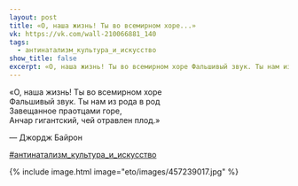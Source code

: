 ```yaml
---
layout: post
title: «О, наша жизнь! Ты во всемирном хоре...»
vk: https://vk.com/wall-210066881_140
tags:
  - антинатализм_культура_и_искусство
show_title: false
excerpt: «О, наша жизнь! Ты во всемирном хоре Фальшивый звук. Ты нам из рода в род...
---
```

«О, наша жизнь! Ты во всемирном хоре<br>
Фальшивый звук. Ты нам из рода в род<br>
Завещанное праотцами горе,<br>
Анчар гигантский, чей отравлен плод.»

— Джордж Байрон

[#антинатализм_культура_и_искусство](poisk.html#антинатализм_культура_и_искусство)

{% include image.html image="eto/images/457239017.jpg" %}